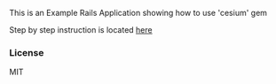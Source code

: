 This is an Example Rails Application showing how to use 'cesium' gem


Step by step instruction is located [here](https://github.com/bogwro/cesium/wiki/Rails-Application---Step-by-Step)

### License

MIT